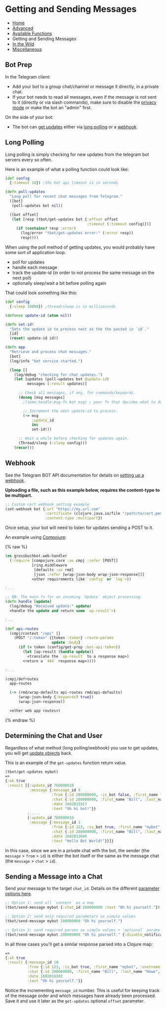 # Getting and Sending Messages

- [Home](index.md)
- [Advanced](Advanced.md)
- [Available Functions](Available-Functions.md)
- Getting and Sending Messages
- [In the Wild](In-the-Wild.md)
- [Miscellaneous](Miscellaneous.md)

## Bot Prep

In the Telegram client:

- Add your bot to a group chat/channel or message it directly, in a private chat.
- If your bot needs to read all messages, even if the message is not sent to it (directly or via slash commands), make sure to disable the
  [privacy mode](https://core.telegram.org/bots#privacy-mode) or make the bot an "admin" first.

On the side of your bot:

- The bot can [get updates](https://core.telegram.org/bots/api/#getting-updates) either via [long polling](https://core.telegram.org/bots/api/#getupdates) or a [webhook](https://core.telegram.org/bots/api/#setwebhook).

## Long Polling

Long polling is simply checking for new updates from the telegram bot servers every so often.

Here is an example of what a polling function could look like:

```clojure
(def config
  {:timeout 10}) ;the bot api timeout is in seconds

(defn poll-updates
  "Long poll for recent chat messages from Telegram."
  ([bot]
   (poll-updates bot nil))

  ([bot offset]
   (let [resp (tbot/get-updates bot {:offset offset
                                     :timeout (:timeout config)})]
     (if (contains? resp :error)
       (log/error "tbot/get-updates error:" (:error resp))
       resp))))
```

When using the poll method of getting updates, you would probably have some sort of application loop.

* poll for updates
* handle each message
* track the update-id (in order to not process the same message on the next poll)
* optionally sleep/wait a bit before polling again

That could look something like this:

```clojure
(def config
  {:sleep 10000}) ;thread/sleep is in milliseconds

(defonce update-id (atom nil))

(defn set-id!
  "Sets the update id to process next as the the passed in `id`."
  [id]
  (reset! update-id id))

(defn app
  "Retrieve and process chat messages."
  [bot]
  (log/info "bot service started.")

  (loop []
    (log/debug "checking for chat updates.")
    (let [updates (poll-updates bot @update-id)
          messages (:result updates)]

      ;; Check all messages, if any, for commands/keywords.
      (doseq [msg messages]
        ;(some-handle-msg-fn bot msg) ; your fn that decides what to do with each message.

        ;; Increment the next update-id to process.
        (-> msg
            :update_id
            inc
            set-id!))

      ;; Wait a while before checking for updates again.
      (Thread/sleep (:sleep config)))
    (recur)))
```

## Webhook

See the Telegram BOT API documentation for details on [setting up a webhook](https://core.telegram.org/bots/api/#setwebhook).

**Uploading a file, such as this example below, requires the content-type to be multipart.**

```clojure
;; Custom cert webhook setting example
(set-webhook bot {:url "https://my.url.com"
                  :certificate (clojure.java.io/file "/path/to/cert.pem")
                  :content-type :multipart})
```

Once setup, your bot will need to listen for updates sending a POST to it.

An example using [Compojure](https://github.com/weavejester/compojure):

{% raw %}

```clojure
(ns grossbuchbot.web-handler
  (:require [compojure.core :as cmpj :refer [POST]]
            [ring.middleware
             [defaults :as rmd]
             [json :refer [wrap-json-body wrap-json-response]]]
            <other requirements like `config` or `log`>))

;...

;; NB: The main fn for an incoming `Update` object processing.
(defn handle [update]
  (log/debug "Received update:" update)
  <handle the update and return some `op-result`>)

;...

(def api-routes
  (cmpj/context "/api" []
    (POST "/:token" {{token :token} :route-params
                     update :body}
      (if (= token (config/get-prop :bot-api-token))
        (let [op-result (handle update)]
          <translate the `op-result` to a response map>)
        <return a `404` response map>))))

;...

(cmpj/defroutes
  app-routes

  (-> (rmd/wrap-defaults api-routes rmd/api-defaults)
      (wrap-json-body {:keywords? true})
      (wrap-json-response))

  <other web app routes>)
```

{% endraw %}

## Determining the Chat and User

Regardless of what method (long polling/webhook) you use to get updates, you will get [update objects](https://core.telegram.org/bots/api/#update) back.

This is an example of the `get-updates` function return value.

```clojure
(tbot/get-updates mybot)
=>
{:ok true
 :result [{:update_id 760000018
           :message {:message_id 9
                     :from {:id 280000000, :is_bot false, :first_name "Bill", :last_name "Howe", :username "myusername", :language_code "en"}
                     :chat {:id 280000000, :first_name "Bill", :last_name "Howe", :username "myusername", :type "private"}
                     :date 1602815917
                     :text "Oh hi bot!"}}
          ;.....
          {:update_id 760000010
           :message {:message_id 1
                     :from {:id 123, :is_bot true, :first_name "mybot", :username "my_roboto"}
                     :chat {:id 280000000, :first_name "Bill", :last_name "Howe", :username "myusername", :type "private"}
                     :date 1602813645
                     :text "Hello Bot World!"}}]}
```

In this case, since we are in a private chat with the bot, the sender (the `message` > `from` > `id`)
is either the bot itself or the same as the message chat (the `message` > `chat` > `id`).

## Sending a Message into a Chat

Send your message to the target `chat_id`. Details on the different [parameter options here](https://github.com/wdhowe/telegrambot-lib/wiki/Available-Functions#functions-contract).

```clojure
;; Option 1: send all `content` as a map
(tbot/send-message mybot {:chat_id 280000000 :text "Oh hi yourself."})

;; Option 2: send only required parameters as simple values
(tbot/send-message mybot 280000000 "Oh hi yourself.")

;; Option 3: send required params as simple values + `optional` params as a map
(tbot/send-message mybot 280000000 "Oh hi yourself." {:disable_notification true})
```

In all three cases you'll get a similar response parsed into a Clojure map:

```clojure
=>
{:ok true
 :result {:message_id 10
          :from {:id 123, :is_bot true, :first_name "mybot", :username "my_roboto"}
          :chat {:id 280000000, :first_name "Bill", :last_name "Howe", :username "myusername", :type "private"}
          :date 1602816282
          :text "Oh hi yourself."}}
```

Notice the incrementing `message_id` number. This is useful for keeping track of the message order and which messages
have already been processed. Save it and use it later as the `get-updates` optional `offset` parameter.